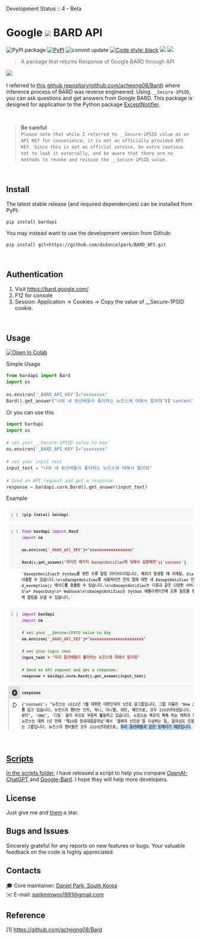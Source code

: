 Development Status :: 4 - Beta


# Google <a href="https://bard.google.com/"><img src="https://camo.githubusercontent.com/adb54264fe2ad5067d07d0752fc32600b4e6250073b01ce8c386575b431e3f06/68747470733a2f2f7777772e677374617469632e636f6d2f6c616d64612f696d616765732f66617669636f6e5f76315f31353031363063646466663766323934636533302e737667" height="20px"></a> BARD API 


<p align="left">
<a><img alt="PyPI package" src="https://img.shields.io/badge/pypi-BardAPI-blue"></a>
<a href="https://pypi.org/project/bardapi/"><img alt="PyPI" src="https://img.shields.io/pypi/v/bardapi"></a>
<!-- <a href="https://pepy.tech/project/bardapi"><img alt="Downloads" src="https://pepy.tech/badge/bardapi"></a> -->
<a><img alt="commit update" src="https://img.shields.io/github/last-commit/dsdanielpark/Bard_API?color=blue"></a>
<a href="https://github.com/psf/black"><img alt="Code style: black" src="https://img.shields.io/badge/code%20style-black-000000.svg"></a>
<a href="https://www.buymeacoffee.com/parkminwoo"><img src="https://www.buymeacoffee.com/assets/img/custom_images/orange_img.png" height="20px"></a>
<a href="https://hits.seeyoufarm.com"><img src="https://hits.seeyoufarm.com/api/count/incr/badge.svg?url=https%3A%2F%2Fgithub.com%2Fdsdanielpark%2FBARD_API&count_bg=%2379C83D&title_bg=%23555555&icon=&icon_color=%23E7E7E7&title=bardapi&edge_flat=false"/></a></a>
</p>


> A package that returns Response of Google BARD through API

![](./assets/bardapi.gif)


I referred to [this github repository(github.com/acheong08/Bard)](https://github.com/acheong08/Bard) where inference process of BARD was reverse engineered. Using `__Secure-1PSID`, you can ask questions and get answers from Google BARD. This package is designed for application to the Python package [ExceptNotifier](https://github.com/dsdanielpark/ExceptNotifier). 

<br>

> **Be careful** <br>
> ```Please note that while I referred to __Secure-1PSID value as an API KEY for convenience, it is not an officially provided API KEY. Since this is not an official service, be extra cautious not to leak it externally, and be aware that there are no methods to revoke and reissue the __Secure-1PSID value.```

<br>


## Install
The latest stable release (and required dependencies) can be installed from PyPI:
```
pip install bardapi
```
You may instead want to use the development version from Github:
```
pip install git+https://github.com/dsdanielpark/BARD_API.git
```

<br>

## Authentication
1. Visit https://bard.google.com/
2. F12 for console
3. Session: Application → Cookies → Copy the value of  __Secure-1PSID cookie.

<br>

## Usage 
[![Open In Colab](https://colab.research.google.com/assets/colab-badge.svg)](https://colab.research.google.com/drive/1YIMA8aBmEQSSk90bB0Q9tznaLLQcluGA?usp=share_link) 


Simple Usage
```python
from bardapi import Bard
import os

os.environ['_BARD_API_KEY']="xxxxxxxx"
Bard().get_answer("나와 내 동년배들이 좋아하는 뉴진스에 대해서 알려줘")['content']
```


Or you can use this
```python
import bardapi
import os

# set your __Secure-1PSID value to key
os.environ['_BARD_API_KEY']="xxxxxxxx"

# set your input text
input_text = "나와 내 동년배들이 좋아하는 뉴진스에 대해서 알려줘"

# Send an API request and get a response.
response = bardapi.core.Bard().get_answer(input_text)
```

Example
<br>

<a href="https://bard.google.com/"><img src="./assets/bardimg.png" height="600px">


<br>

## Scripts
In the scripts [folder](./scripts/), I have released a script to help you compare [OpenAI-ChatGPT](./scripts/openai_api.ipynb) and [Google-Bard](./scripts/google_api.ipynb). I hope they will help more developers.

## License
Just give me and [them](https://github.com/acheong08/Bard) a star.

## Bugs and Issues
Sincerely grateful for any reports on new features or bugs. Your valuable feedback on the code is highly appreciated.

## Contacts
:mortar_board: Core maintainer: [Daniel Park, South Korea](https://github.com/DSDanielPark) <br>
:envelope: E-mail: parkminwoo1991@gmail.com <br>

## Reference 
[1] https://github.com/acheong08/Bard
